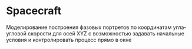 # Spacecraft
Моделирование построения фазовых портретов по координатам угла-угловой скорости для осей XYZ с возможностью задавать начальные условия и контролировать процесс прямо в окне

